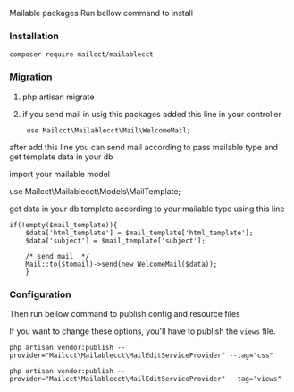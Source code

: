 
Mailable packages Run bellow command to install

### Installation

	composer require mailcct/mailablecct 

### Migration

1. php artisan migrate

2. if you send mail in usig this packages added this line in your controller  

		use Mailcct\Mailablecct\Mail\WelcomeMail;

after add this line you can send mail according to pass mailable type and get template data in your db 

import your mailable model 

use Mailcct\Mailablecct\Models\MailTemplate;

get data in your db template according to your mailable type using this line 

	if(!empty($mail_template)){
        $data['html_template'] = $mail_template['html_template'];
        $data['subject'] = $mail_template['subject'];

        /* send mail  */
        Mail::to($tomail)->send(new WelcomeMail($data));
        }
	

### Configuration
    
Then run bellow command to publish config and resource files

If you want to change these options, you'll have to publish the `views` file.

	php artisan vendor:publish --provider="Mailcct\Mailablecct\MailEditServiceProvider" --tag="css"

	php artisan vendor:publish --provider="Mailcct\Mailablecct\MailEditServiceProvider" --tag="views"
